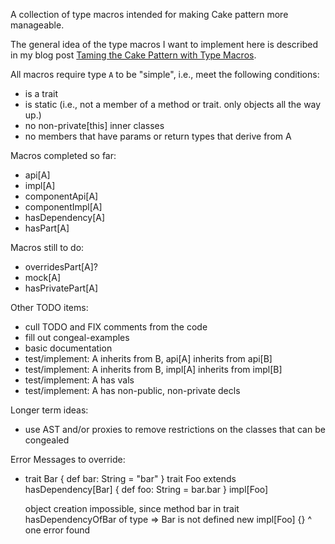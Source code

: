 A collection of type macros intended for making Cake pattern more manageable.

The general idea of the type macros I want to implement here is described in my
blog post [Taming the Cake Pattern with Type
Macros](http://scabl.blogspot.com/2013/03/cbdi-2.html).

All macros require type `A` to be "simple", i.e., meet the following conditions:

  - is a trait
  - is static (i.e., not a member of a method or trait. only objects all the way up.)
  - no non-private[this] inner classes
  - no members that have params or return types that derive from A

Macros completed so far:
  - api[A]
  - impl[A]
  - componentApi[A]
  - componentImpl[A]
  - hasDependency[A]
  - hasPart[A]

Macros still to do:
  - overridesPart[A]?
  - mock[A]
  - hasPrivatePart[A]

Other TODO items:
  - cull TODO and FIX comments from the code
  - fill out congeal-examples
  - basic documentation
  - test/implement: A inherits from B, api[A] inherits from api[B]
  - test/implement: A inherits from B, impl[A] inherits from impl[B]
  - test/implement: A has vals
  - test/implement: A has non-public, non-private decls

Longer term ideas:
  - use AST and/or proxies to remove restrictions on the classes that can be congealed

Error Messages to override:

  - trait Bar { def bar: String = "bar" }
    trait Foo extends hasDependency[Bar] { def foo: String = bar.bar }
    impl[Foo]

    object creation impossible, since method bar in trait hasDependencyOfBar of type => Bar is not defined
      new impl[Foo] {}
          ^
    one error found


